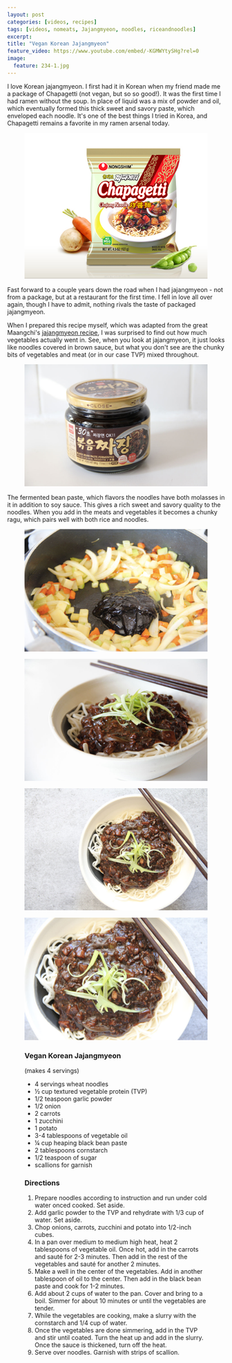 ```yaml
---
layout: post
categories: [videos, recipes]
tags: [videos, nomeats, Jajangmyeon, noodles, riceandnoodles]
excerpt: 
title: "Vegan Korean Jajangmyeon"
feature_video: https://www.youtube.com/embed/-KGMWYtySHg?rel=0
image:
  feature: 234-1.jpg
---
```


I love Korean jajangmyeon.  I first had it in Korean when my friend made me a package of Chapagetti (not vegan, but so so good!).  It was the first time I had ramen without the soup.  In place of liquid was a mix of powder and oil, which eventually formed this thick sweet and savory paste, which enveloped each noodle.  It's one of the best things I tried in Korea, and Chapagetti remains a favorite in my ramen arsenal today.


<figure>
    <img src="/images/234-10.jpg">
</figure>

Fast forward to a couple years down the road when I had jajangmyeon - not from a package, but at a restaurant for the first time.  I fell in love all over again, though I have to admit, nothing rivals the taste of packaged jajangmyeon.

When I prepared this recipe myself, which was adapted from the great Maangchi's [jajangmyeon recipe](http://www.maangchi.com/recipe/jjajangmyun), I was surprised to find out how much vegetables actually went in.  See, when you look at jajangmyeon, it just looks like noodles covered in brown sauce, but what you don't see are the chunky bits of vegetables and meat (or in our case TVP) mixed throughout.

<figure>
    <img src="/images/234-2.jpg">
</figure>

The fermented bean paste, which flavors the noodles have both molasses in it in addition to soy sauce.  This gives a rich sweet and savory quality to the noodles.  When you add in the meats and vegetables it becomes a chunky ragu, which pairs well with both rice and noodles.

<figure>
    <img src="/images/234-4.jpg">
</figure>

<figure>
    <img src="/images/234-1.jpg">
</figure>

<figure>
    <img src="/images/234-9.jpg">
</figure>

<figure>
    <img src="/images/234-8.jpg">
</figure>


<figure class="ingredients" markdown="1">

### Vegan Korean Jajangmyeon

(makes 4 servings)

* 4 servings wheat noodles
* ½ cup textured vegetable protein (TVP)
* 1/2 teaspoon garlic powder
* 1/2 onion
* 2 carrots
* 1 zucchini
* 1 potato
* 3-4 tablespoons of vegetable oil
* ¼ cup heaping black bean paste
* 2 tablespoons cornstarch
* 1/2 teaspoon of sugar 
* scallions for garnish


</figure>

<figure class="directions" markdown="1">

### Directions

1. Prepare noodles according to instruction and run under cold water onced cooked.  Set aside.
2. Add garlic powder to the TVP and rehydrate with 1/3 cup of water.  Set aside. 
3. Chop onions, carrots, zucchini and potato into 1/2-inch cubes.
4. In a pan over medium to medium high heat, heat 2 tablespoons of vegetable oil.  Once hot, add in the carrots and sauté for 2-3 minutes.  Then add in the rest of the vegetables and sauté for another 2 minutes.
5. Make a well in the center of the vegetables.  Add in another tablespoon of oil to the center.  Then add in the black bean paste and cook for 1-2 minutes.
5. Add about 2 cups of water to the pan.  Cover and bring to a boil.  Simmer for about 10 minutes or until the vegetables are tender.
6. While the vegetables are cooking, make a slurry with the cornstarch and 1/4 cup of water.
7. Once the vegetables are done simmering, add in the TVP and stir until coated.  Turn the heat up and add in the slurry.  Once the sauce is thickened, turn off the heat.
8. Serve over noodles.  Garnish with strips of scallion.
</figure>

